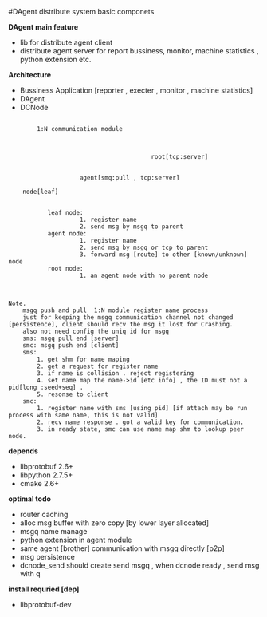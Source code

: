 #DAgent
distribute system basic componets

**DAgent main feature**
* lib for distribute agent client
* distribute agent server for report bussiness, monitor, machine statistics , python extension etc.



**Architecture**
* Bussiness Application [reporter , execter , monitor , machine statistics]
* DAgent
* DCNode

```

        1:N communication module



                                        root[tcp:server]


                    agent[smq:pull , tcp:server]

    node[leaf]


           leaf node:
                    1. register name
                    2. send msg by msgq to parent
           agent node:
                    1. register name
                    2. send msg by msgq or tcp to parent
                    3. forward msg [route] to other [known/unknown] node
           root node:
                    1. an agent node with no parent node



Note.
    msgq push and pull  1:N module register name process
    just for keeping the msgq communication channel not changed [persistence], client should recv the msg it lost for Crashing.
    also not need config the uniq id for msgq
    sms: msgq pull end [server]
    smc: msgq push end [client]
    sms:
        1. get shm for name maping
        2. get a request for register name
        3. if name is collision . reject registering
        4. set name map the name->id [etc info] , the ID must not a pid[long :seed+seq] .
        5. resonse to client
    smc:
        1. register name with sms [using pid] [if attach may be run process with same name, this is not valid]
        2. recv name response . got a valid key for communication.
        3. in ready state, smc can use name map shm to lookup peer node.

```





**depends**
* libprotobuf 2.6+
* libpython 2.7.5+
* cmake 2.6+

**optimal todo**
* router caching
* alloc msg buffer with zero copy [by lower layer allocated]
* msgq name manage
* python extension in agent module
* same agent [brother] communication with msgq directly [p2p]
* msg persistence
* dcnode_send should create send msgq , when dcnode ready , send msg with q

**install requried [dep]**
* libprotobuf-dev
